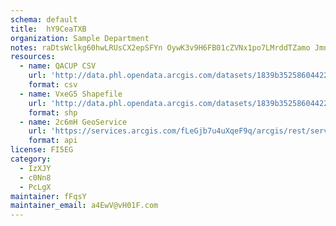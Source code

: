 ```yaml
---
schema: default
title:  hY9CeaTXB 
organization: Sample Department 
notes: raDtsWclkg60hwLRUsCX2epSFYn OywK3v9H6FB01cZVNx1po7LMrddTZamo JmnK3gtCvlJAiRUPuiIM4PfB7X9QjWG2Ez8qhG8 
resources:
  - name: QACUP CSV
    url: 'http://data.phl.opendata.arcgis.com/datasets/1839b35258604422b0b520cbb668df0d_0.csv'
    format: csv
  - name: VxeG5 Shapefile
    url: 'http://data.phl.opendata.arcgis.com/datasets/1839b35258604422b0b520cbb668df0d_0.zip'
    format: shp
  - name: 2c6mH GeoService
    url: 'https://services.arcgis.com/fLeGjb7u4uXqeF9q/arcgis/rest/services/Air_Monitoring_Stations/FeatureServer/0/query'
    format: api
license: FI5EG 
category:
  - IzXJY 
  - c0Nn8 
  - PcLgX 
maintainer: fFqsY  
maintainer_email: a4EwV@vH01F.com
---
```

